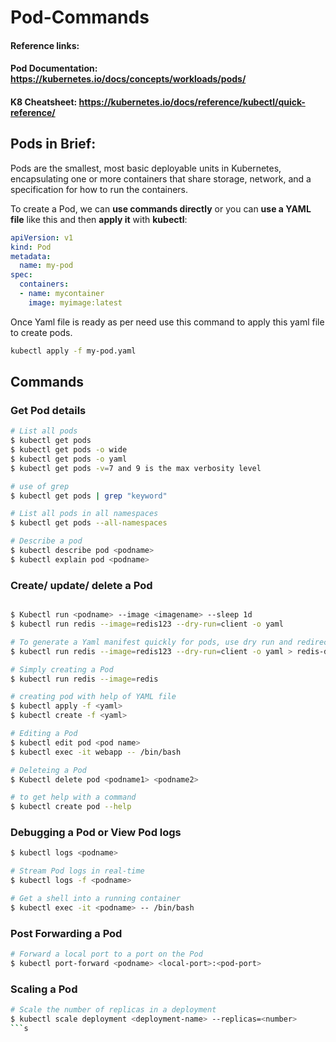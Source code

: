 # Pod-Commands

#### **Reference links:** 
#### Pod Documentation: https://kubernetes.io/docs/concepts/workloads/pods/
#### K8 Cheatsheet: https://kubernetes.io/docs/reference/kubectl/quick-reference/

## **Pods in Brief**: 
Pods are the smallest, most basic deployable units in Kubernetes, encapsulating one or more containers that share storage, network, and a specification for how to run the containers. 

To create a Pod, we can **use commands directly** or you can **use a YAML file** like this and then **apply it** with **kubectl**:

```yaml
apiVersion: v1
kind: Pod
metadata:
  name: my-pod
spec:
  containers:
  - name: mycontainer
    image: myimage:latest
```
Once Yaml file is ready as per need use this command to apply this yaml file to create pods.
```bash 
kubectl apply -f my-pod.yaml
```

## Commands

### Get Pod details

```bash
# List all pods
$ kubectl get pods
$ kubectl get pods -o wide
$ kubectl get pods -o yaml
$ kubectl get pods -v=7 and 9 is the max verbosity level

# use of grep
$ kubectl get pods | grep "keyword"

# List all pods in all namespaces
$ kubectl get pods --all-namespaces

# Describe a pod
$ kubectl describe pod <podname>
$ kubectl explain pod <podname>
```

### Create/ update/ delete a Pod

```bash

$ Kubectl run <podname> --image <imagename> --sleep 1d
$ kubectl run redis --image=redis123 --dry-run=client -o yaml

# To generate a Yaml manifest quickly for pods, use dry run and redirection
$ kubectl run redis --image=redis123 --dry-run=client -o yaml > redis-definition.yaml

# Simply creating a Pod
$ kubectl run redis --image=redis

# creating pod with help of YAML file
$ kubectl apply -f <yaml>
$ kubectl create -f <yaml>

# Editing a Pod 
$ kubectl edit pod <pod name> 
$ kubectl exec -it webapp -- /bin/bash

# Deleteing a Pod
$ Kubectl delete pod <podname1> <podname2>

# to get help with a command
$ kubectl create pod --help
```

### Debugging a Pod or View Pod logs
```bash 
$ kubectl logs <podname>

# Stream Pod logs in real-time
$ kubectl logs -f <podname>

# Get a shell into a running container
$ kubectl exec -it <podname> -- /bin/bash
```

### Post Forwarding a Pod
```bash
# Forward a local port to a port on the Pod
$ kubectl port-forward <podname> <local-port>:<pod-port>
```

### Scaling a Pod
``` bash
# Scale the number of replicas in a deployment
$ kubectl scale deployment <deployment-name> --replicas=<number>
```s